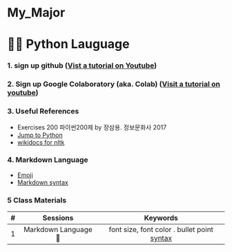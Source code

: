 # My_Major

# 🐴🐯 **Python Lauguage**

### **1. sign up github** ([Vist a tutorial on Youtube](https://www.Youtube.com/watch?v=c-NikCpec7U))
### **2. Sign up Google Colaboratory** (aka. Colab) ([Visit a tutorial on youtube](https://www.youtube.com/watch?v=2X_EU18OeYM))


### **3. Useful References**
- Exercises 200 파이썬200제 by 장삼용. 정보문화사 2017
- [Jump to Python](https://wikidocs.net/book/1)
- [wikidocs for nltk](https://wikidocs.net/21667)

### **4. Markdown Language**
* [Emoji](https://gist.github.com/rxaviers/7360908)
* [Markdown syntax](https://www.markdownguide.org/basic-syntax/)


### **5 Class Materials**
>
>
>
| # | Sessions | Keywords |
|:--:|:--:|:--:|
| 1 | Markdown Language 👫 |font size, font color . bullet point [syntax](https://www.markdownguide.org/basic-syntax/)|
